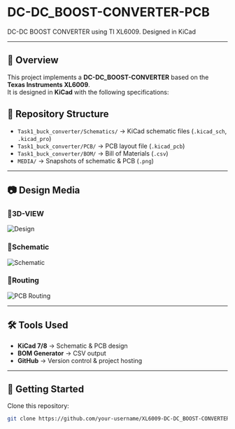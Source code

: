 # DC-DC_BOOST-CONVERTER-PCB 
DC-DC BOOST CONVERTER using TI XL6009. Designed in KiCad

---

## 📌 Overview
This project implements a **DC-DC_BOOST-CONVERTER** based on the **Texas Instruments XL6009**.  
It is designed in **KiCad** with the following specifications:




## 📂 Repository Structure
- `Task1_buck_converter/Schematics/` → KiCad schematic files (`.kicad_sch`, `.kicad_pro`)  
- `Task1_buck_converter/PCB/` → PCB layout file (`.kicad_pcb`)  
- `Task1_buck_converter/BOM/` → Bill of Materials (`.csv`)  
- `MEDIA/` → Snapshots of schematic & PCB (`.png`)  

---

## 📷 Design Media

### 🔹3D-VIEW
![Design](MEDIA/3D-VIEW.png)

### 🔹Schematic
![Schematic](MEDIA/Schematic.png)

### 🔹Routing 
![PCB Routing](MEDIA/Routing.png)

---

## 🛠 Tools Used
- **KiCad 7/8** → Schematic & PCB design  
- **BOM Generator** → CSV output  
- **GitHub** → Version control & project hosting  

---

## 🚀 Getting Started
Clone this repository:
```bash
git clone https://github.com/your-username/XL6009-DC-DC_BOOST-CONVERTER.git
